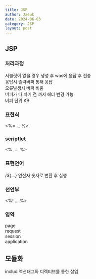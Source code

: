 ```yaml
---
title: JSP
author: Jaeuk
date: 2024-06-03
category: JSP
layout: post
---
```


JSP
-------------
### 처리과정
서블릿이 없을 경우 생성 후 was에 응답 후 전송    
응답시 출력버퍼 통해 응답    
오류발생시 버퍼 비움   
버퍼가 다 차기 전 까지 헤더 변경 가능    
버퍼 단위 KB   

### 표현식
<%= ... %>

### scriptlet 
<% .... %>

### 표현언어
/${...}
연산자 숫자로 변환 후 실행

### 선언부
<%! ... %>

### 영역
page    
request    
session    
application    

모듈화
------------
includ
액션태그와 디렉티브를 통한 삽입

